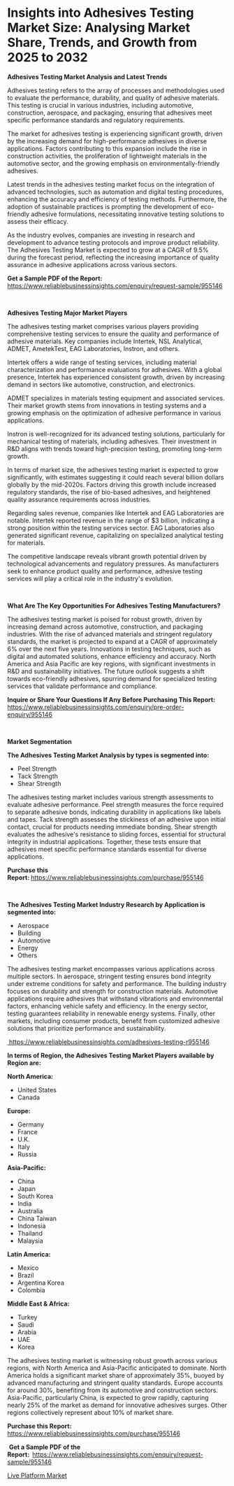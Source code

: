 <p><h1>Insights into Adhesives Testing Market Size: Analysing Market Share, Trends, and Growth from 2025 to 2032</h1></p><p><strong>Adhesives Testing Market Analysis and Latest Trends</strong></p>
<p><p>Adhesives testing refers to the array of processes and methodologies used to evaluate the performance, durability, and quality of adhesive materials. This testing is crucial in various industries, including automotive, construction, aerospace, and packaging, ensuring that adhesives meet specific performance standards and regulatory requirements. </p><p>The market for adhesives testing is experiencing significant growth, driven by the increasing demand for high-performance adhesives in diverse applications. Factors contributing to this expansion include the rise in construction activities, the proliferation of lightweight materials in the automotive sector, and the growing emphasis on environmentally-friendly adhesives. </p><p>Latest trends in the adhesives testing market focus on the integration of advanced technologies, such as automation and digital testing procedures, enhancing the accuracy and efficiency of testing methods. Furthermore, the adoption of sustainable practices is prompting the development of eco-friendly adhesive formulations, necessitating innovative testing solutions to assess their efficacy. </p><p>As the industry evolves, companies are investing in research and development to advance testing protocols and improve product reliability. The Adhesives Testing Market is expected to grow at a CAGR of 9.5% during the forecast period, reflecting the increasing importance of quality assurance in adhesive applications across various sectors.</p></p>
<p><strong>Get a Sample PDF of the Report:&nbsp;</strong> <a href="https://www.reliablebusinessinsights.com/enquiry/request-sample/955146?utm_campaign=2738&utm_medium=2&utm_source=Github&utm_content=ia&utm_term=07032025&utm_id=adhesives-testing">https://www.reliablebusinessinsights.com/enquiry/request-sample/955146</a></p>
<p>&nbsp;</p>
<p><strong>Adhesives Testing Major Market Players</strong></p>
<p><p>The adhesives testing market comprises various players providing comprehensive testing services to ensure the quality and performance of adhesive materials. Key companies include Intertek, NSL Analytical, ADMET, AmetekTest, EAG Laboratories, Instron, and others. </p><p>Intertek offers a wide range of testing services, including material characterization and performance evaluations for adhesives. With a global presence, Intertek has experienced consistent growth, driven by increasing demand in sectors like automotive, construction, and electronics.</p><p>ADMET specializes in materials testing equipment and associated services. Their market growth stems from innovations in testing systems and a growing emphasis on the optimization of adhesive performance in various applications. </p><p>Instron is well-recognized for its advanced testing solutions, particularly for mechanical testing of materials, including adhesives. Their investment in R&D aligns with trends toward high-precision testing, promoting long-term growth.</p><p>In terms of market size, the adhesives testing market is expected to grow significantly, with estimates suggesting it could reach several billion dollars globally by the mid-2020s. Factors driving this growth include increased regulatory standards, the rise of bio-based adhesives, and heightened quality assurance requirements across industries.</p><p>Regarding sales revenue, companies like Intertek and EAG Laboratories are notable. Intertek reported revenue in the range of $3 billion, indicating a strong position within the testing services sector. EAG Laboratories also generated significant revenue, capitalizing on specialized analytical testing for materials. </p><p>The competitive landscape reveals vibrant growth potential driven by technological advancements and regulatory pressures. As manufacturers seek to enhance product quality and performance, adhesive testing services will play a critical role in the industry's evolution.</p></p>
<p>&nbsp;</p>
<p><strong>What Are The Key Opportunities For Adhesives Testing Manufacturers?</strong></p>
<p><p>The adhesives testing market is poised for robust growth, driven by increasing demand across automotive, construction, and packaging industries. With the rise of advanced materials and stringent regulatory standards, the market is projected to expand at a CAGR of approximately 6% over the next five years. Innovations in testing techniques, such as digital and automated solutions, enhance efficiency and accuracy. North America and Asia Pacific are key regions, with significant investments in R&D and sustainability initiatives. The future outlook suggests a shift towards eco-friendly adhesives, spurring demand for specialized testing services that validate performance and compliance.</p></p>
<p><strong>Inquire or Share Your Questions If Any Before Purchasing This Report:</strong> <a href="https://www.reliablebusinessinsights.com/enquiry/pre-order-enquiry/955146?utm_campaign=2738&utm_medium=2&utm_source=Github&utm_content=ia&utm_term=07032025&utm_id=adhesives-testing">https://www.reliablebusinessinsights.com/enquiry/pre-order-enquiry/955146</a></p>
<p>&nbsp;</p>
<p><strong>Market Segmentation</strong></p>
<p><strong>The Adhesives Testing Market Analysis by types is segmented into:</strong></p>
<p><ul><li>Peel Strength</li><li>Tack Strength</li><li>Shear Strength</li></ul></p>
<p><p>The adhesives testing market includes various strength assessments to evaluate adhesive performance. Peel strength measures the force required to separate adhesive bonds, indicating durability in applications like labels and tapes. Tack strength assesses the stickiness of an adhesive upon initial contact, crucial for products needing immediate bonding. Shear strength evaluates the adhesive's resistance to sliding forces, essential for structural integrity in industrial applications. Together, these tests ensure that adhesives meet specific performance standards essential for diverse applications.</p></p>
<p><strong>Purchase this Report:&nbsp;</strong><a href="https://www.reliablebusinessinsights.com/purchase/955146?utm_campaign=2738&utm_medium=2&utm_source=Github&utm_content=ia&utm_term=07032025&utm_id=adhesives-testing">https://www.reliablebusinessinsights.com/purchase/955146</a></p>
<p>&nbsp;</p>
<p><strong>The Adhesives Testing Market Industry Research by Application is segmented into:</strong></p>
<p><ul><li>Aerospace</li><li>Building</li><li>Automotive</li><li>Energy</li><li>Others</li></ul></p>
<p><p>The adhesives testing market encompasses various applications across multiple sectors. In aerospace, stringent testing ensures bond integrity under extreme conditions for safety and performance. The building industry focuses on durability and strength for construction materials. Automotive applications require adhesives that withstand vibrations and environmental factors, enhancing vehicle safety and efficiency. In the energy sector, testing guarantees reliability in renewable energy systems. Finally, other markets, including consumer products, benefit from customized adhesive solutions that prioritize performance and sustainability.</p></p>
<p><a href="https://www.reliablebusinessinsights.com/adhesives-testing-r955146?utm_campaign=2738&utm_medium=2&utm_source=Github&utm_content=ia&utm_term=07032025&utm_id=adhesives-testing">&nbsp;https://www.reliablebusinessinsights.com/adhesives-testing-r955146</a></p>
<p><strong>In terms of Region, the Adhesives Testing Market Players available by Region are:</strong></p>
<p>
    <p> <strong> North America: </strong>
        <ul>
            <li>United States</li>
            <li>Canada</li>
        </ul>
        </p> 
    <p> <strong> Europe: </strong>
        <ul>
            <li>Germany</li>
            <li>France</li>
            <li>U.K.</li>
            <li>Italy</li>
            <li>Russia</li>
        </ul>
        </p> 
    <p> <strong> Asia-Pacific: </strong>
        <ul>
            <li>China</li>
            <li>Japan</li>
            <li>South Korea</li>
            <li>India</li>
            <li>Australia</li>
            <li>China Taiwan</li>
            <li>Indonesia</li>
            <li>Thailand</li>
            <li>Malaysia</li>
        </ul>
        </p> 
    <p> <strong> Latin America: </strong>
        <ul>
            <li>Mexico</li>
            <li>Brazil</li>
            <li>Argentina Korea</li>
            <li>Colombia</li>
        </ul>
        </p> 
    <p> <strong> Middle East & Africa: </strong>
        <ul>
            <li>Turkey</li>
            <li>Saudi</li>
            <li>Arabia</li>
            <li>UAE</li>
            <li>Korea</li>
        </ul>
    </p>
    </p>
<p><p>The adhesives testing market is witnessing robust growth across various regions, with North America and Asia-Pacific anticipated to dominate. North America holds a significant market share of approximately 35%, buoyed by advanced manufacturing and stringent quality standards. Europe accounts for around 30%, benefiting from its automotive and construction sectors. Asia-Pacific, particularly China, is expected to grow rapidly, capturing nearly 25% of the market as demand for innovative adhesives surges. Other regions collectively represent about 10% of market share.</p></p>
<p><strong>Purchase this Report: </strong><a href="https://www.reliablebusinessinsights.com/purchase/955146?utm_campaign=2738&utm_medium=2&utm_source=Github&utm_content=ia&utm_term=07032025&utm_id=adhesives-testing">https://www.reliablebusinessinsights.com/purchase/955146</a></p>
<p>&nbsp;<strong>Get a Sample PDF of the Report:&nbsp;&nbsp;</strong><a href="https://www.reliablebusinessinsights.com/enquiry/request-sample/955146?utm_campaign=2738&utm_medium=2&utm_source=Github&utm_content=ia&utm_term=07032025&utm_id=adhesives-testing">https://www.reliablebusinessinsights.com/enquiry/request-sample/955146</a></p>
<p><strong></strong></p>
<p><p><a href="https://github.com/penglatilles/Market-Research-Report-List-1/blob/main/live-platform-market.md?utm_campaign=2738&utm_medium=2&utm_source=Github&utm_content=ia&utm_term=07032025&utm_id=adhesives-testing">Live Platform Market</a></p></p>